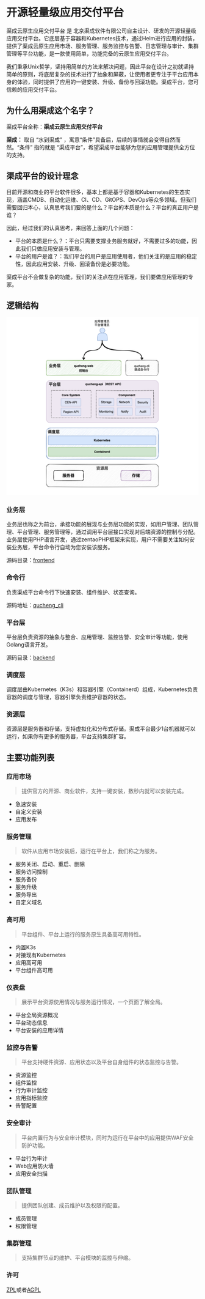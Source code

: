 # 开源轻量级应用交付平台

渠成云原生应用交付平台 是 北京渠成软件有限公司自主设计、研发的开源轻量级应用交付平台。它底层基于容器和Kubernetes技术，通过Helm进行应用的封装，提供了渠成云原生应用市场、服务管理、服务监控与告警、日志管理与审计、集群管理等平台功能，是一款使用简单，功能完备的云原生应用交付平台。

我们秉承Unix哲学，坚持用简单的方法来解决问题，因此平台在设计之初就坚持简单的原则，将底层复杂的技术进行了抽象和屏蔽，让使用者更专注于平台应用本身的体验，同时提供了应用的一键安装、升级、备份与回滚功能。渠成平台，您可信赖的应用交付平台。

## 为什么用渠成这个名字？

渠成平台全称：**渠成云原生应用交付平台**

**渠成：** 取自 “水到渠成” ，寓意“条件”具备后，后续的事情就会变得自然而然。“条件” 指的就是 “渠成平台”，希望渠成平台能够为您的应用管理提供全方位的支持。

## 渠成平台的设计理念

目前开源和商业的平台软件很多，基本上都是基于容器和Kubernetes的生态实现，涵盖CMDB、自动化运维、CI、CD、GitOPS、DevOps等众多领域。但我们需要回归本心，认真思考我们要的是什么？平台的本质是什么？平台的真正用户是谁？

因此，经过我们的认真思考，来回答上面的几个问题：

- 平台的本质是什么？：平台只需要支撑业务服务就好，不需要过多的功能，因此我们只做应用安装与管理。
- 平台的用户是谁？：我们平台的用户是应用使用者，他们关注的是应用的稳定性，因此应用安装、升级、回滚备份是必要功能。

渠成平台不会做复杂的功能，我们的关注点在应用管理，我们要做应用管理的专家。

## 逻辑结构

![逻辑结构](./misc/img/logical-architecture.png)

### 业务层

业务层也称之为前台，承接功能的展现与业务层功能的实现，如用户管理、团队管理、平台管理、服务管理等，通过调用平台层接口实现对后端资源的控制与分配。
业务层使用PHP语言开发，通过zentaoPHP框架来实现，用户不需要关注如何安装业务层，平台命令行自动为您安装该服务。

源码目录：[frontend](./frontend)

### 命令行

负责渠成平台命令行下快速安装、组件维护、状态查询。

源码地址：[qucheng_cli](https://github.com/easysoft/qucheng_cli)

### 平台层

平台层负责资源的抽象与整合、应用管理、监控告警、安全审计等功能，使用Golang语言开发。

源码目录：[backend](./backend)

### 调度层

调度层由Kubernetes（K3s）和容器引擎（Containerd）组成，Kubernetes负责容器的调度与管理，容器引擎负责维护容器的状态。

### 资源层

资源层是服务器和存储，支持虚拟化和分布式存储。渠成平台最少1台机器就可以运行，如果你有更多的服务器，平台支持集群扩容。

## 主要功能列表

### 应用市场

> 提供官方的开源、商业软件，支持一键安装，数秒内就可以安装完成。

- 急速安装
- 自定义安装
- 应用发布

### 服务管理

> 软件从应用市场安装后，运行在平台上，我们称之为服务。

- 服务关闭、启动、重启、删除
- 服务访问控制
- 服务备份
- 服务升级
- 服务导出
- 自定义域名

### 高可用

> 平台组件、平台上运行的服务原生具备高可用特性。

- 内置K3s
- 对接现有Kubernetes
- 应用高可用
- 平台组件高可用

### 仪表盘

> 展示平台资源使用情况与服务运行情况，一个页面了解全局。

- 平台全局资源概况
- 平台动态信息
- 平台安装的应用详情

### 监控与告警

> 平台支持硬件资源、应用状态以及平台自身组件的状态监控与告警。

- 资源监控
- 组件监控
- 行为审计监控
- 应用指标监控
- 告警配置

### 安全审计

> 平台内置行为与安全审计模块，同时为运行在平台中的应用提供WAF安全防护功能。

- 平台行为审计
- Web应用防火墙
- 应用安全扫描

### 团队管理

> 提供团队创建、成员维护以及权限的配置。

- 成员管理
- 权限管理

### 集群管理

> 支持集群节点的维护、平台模块的监控与伸缩。

### 许可

[ZPL](http://zpl.pub/page/zplv12.html)或者[AGPL](https://www.gnu.org/licenses/agpl-3.0.en.html)
